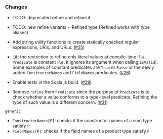 ### Changes

* TODO: deprecated refine and refineLit
* TODO: new refine variants + Refined type (Refined works with type aliases)

* Add string utility functions to create statically checked regular expressions,
  URIs, and URLs. ([#35])
* Lift the restriction to refine only literal values at compile-time if a
  `Predicate` is constant (i.e. it ignores its argument when calling `isValid`).
  Some examples of constant predicates are `True` or `False` or the newly added
  `ConstructorNames` and `FieldNames` predicates. ([#26])
* Enable tests in the Scala.js build. ([#29])
* Remove `refine` from `Predicate` since the purpose of `Predicate` is
  to check whether a value conforms to a type-level predicate. Refining
  the type of such value is a different concern. ([#31])

[`generic`](https://github.com/fthomas/refined/blob/v0.2.0/shared/src/main/scala/eu/timepit/refined/generic.scala)

* `ConstructorNames[P]`: checks if the constructor names of a sum type satisfy `P`
* `FieldNames[P]`: checks if the field names of a product type satisfy `P`

[#26]: https://github.com/fthomas/refined/issues/26
[#29]: https://github.com/fthomas/refined/issues/29
[#31]: https://github.com/fthomas/refined/issues/31
[#35]: https://github.com/fthomas/refined/issues/35

